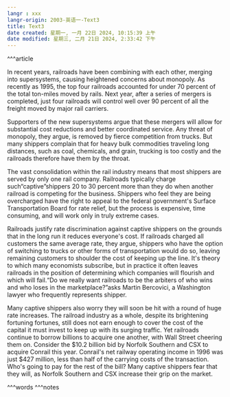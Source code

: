 ```yaml
---
langr : xxx
langr-origin: 2003-英语一-Text3
title: Text3
date created: 星期一, 一月 22日 2024, 10:15:39 上午
date modified: 星期三, 二月 21日 2024, 2:33:42 下午
---
```


^^^article

In recent years, railroads have been combining with each other, merging into supersystems, causing heightened concerns about monopoly. As recently as 1995, the top four railroads accounted for under 70 percent of the total ton-miles moved by rails. Next year, after a series of mergers is completed, just four railroads will control well over 90 percent of all the freight moved by major rail carriers.

Supporters of the new supersystems argue that these mergers will allow for substantial cost reductions and better coordinated service. Any threat of monopoly, they argue, is removed by fierce competition from trucks. But many shippers complain that for heavy bulk commodities traveling long distances, such as coal, chemicals, and grain, trucking is too costly and the railroads therefore have them by the throat.

The vast consolidation within the rail industry means that most shippers are served by only one rail company. Railroads typically charge such“captive”shippers 20 to 30 percent more than they do when another railroad is competing for the business. Shippers who feel they are being overcharged have the right to appeal to the federal government's Surface Transportation Board for rate relief, but the process is expensive, time consuming, and will work only in truly extreme cases.

Railroads justify rate discrimination against captive shippers on the grounds that in the long run it reduces everyone's cost. If railroads charged all customers the same average rate, they argue, shippers who have the option of switching to trucks or other forms of transportation would do so, leaving remaining customers to shoulder the cost of keeping up the line. It's theory to which many economists subscribe, but in practice it often leaves railroads in the position of determining which companies will flourish and which will fail.“Do we really want railroads to be the arbiters of who wins and who loses in the marketplace?”asks Martin Bercovici, a Washington lawyer who frequently represents shipper.

Many captive shippers also worry they will soon be hit with a round of huge rate increases. The railroad industry as a whole, despite its brightening fortuning fortunes, still does not earn enough to cover the cost of the capital it must invest to keep up with its surging traffic. Yet railroads continue to borrow billions to acquire one another, with Wall Street cheering them on. Consider the $10.2 billion bid by Norfolk Southern and CSX to acquire Conrail this year. Conrail's net railway operating income in 1996 was just $427 million, less than half of the carrying costs of the transaction. Who's going to pay for the rest of the bill? Many captive shippers fear that they will, as Norfolk Southern and CSX increase their grip on the market.




^^^words
^^^notes